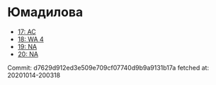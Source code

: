 # Юмадилова
- [17: AC](17.md)
- [18: WA 4](18.md)
- [19: NA](19.md)
- [20: NA](20.md)

Commit: d7629d912ed3e509e709cf07740d9b9a9131b17a
 fetched at: 20201014-200318
